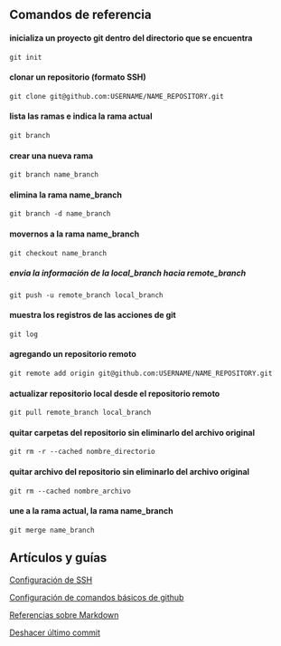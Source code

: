 ## Comandos de referencia

#### inicializa un proyecto git dentro del directorio que se encuentra
`git init`

#### clonar un repositorio (formato SSH)
`git clone git@github.com:USERNAME/NAME_REPOSITORY.git` 

#### lista las ramas e indica la rama actual 
`git branch`

#### crear una nueva rama 
`git branch name_branch`

#### elimina la rama name_branch
`git branch -d name_branch`

#### movernos a la rama name_branch
`git checkout name_branch` 

##### envia la información de la local_branch hacia remote_branch
`git push -u remote_branch local_branch` 

#### muestra los registros de las acciones de git
`git log` 

#### agregando un repositorio remoto
`git remote add origin git@github.com:USERNAME/NAME_REPOSITORY.git` 

#### actualizar repositorio local desde el repositorio remoto
`git pull remote_branch local_branch`

#### quitar carpetas del repositorio sin eliminarlo del archivo original
`git rm -r --cached nombre_directorio`

#### quitar archivo del repositorio sin eliminarlo del archivo original
`git rm --cached nombre_archivo`

#### une a la rama actual, la rama name_branch
`git merge name_branch`

## Artículos y guías

[Configuración de SSH](https://docs.github.com/es/github/authenticating-to-github/connecting-to-github-with-ssh)

[Configuración de comandos básicos de github](https://docs.github.com/es/free-pro-team@latest/github/creating-cloning-and-archiving-repositories)

[Referencias sobre Markdown](https://docs.github.com/en/github/writing-on-github/basic-writing-and-formatting-syntax) 

[Deshacer último commit](https://midu.dev/como-deshacer-el-ultimo-commit-git/)